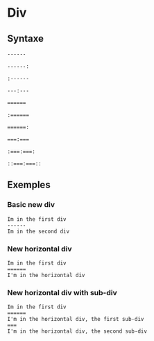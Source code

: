 # Div

## Syntaxe

```syntaxe
------
```

```syntaxe
------:
```

```syntaxe
:------
```

```syntaxe
---:---
```

```syntaxe
======
```

```syntaxe
:======
```

```syntaxe
======:
```

```syntaxe
===:===
```

```syntaxe
:===:===:
```

```syntaxe
::===:===::
```

## Exemples

### Basic new div

```
Im in the first div
------
Im in the second div
```

### New horizontal div

```
Im in the first div
======
I'm in the horizontal div
```

### New horizontal div with sub-div

```
Im in the first div
======
I'm in the horizontal div, the first sub-div
===
I'm in the horizontal div, the second sub-div
```
